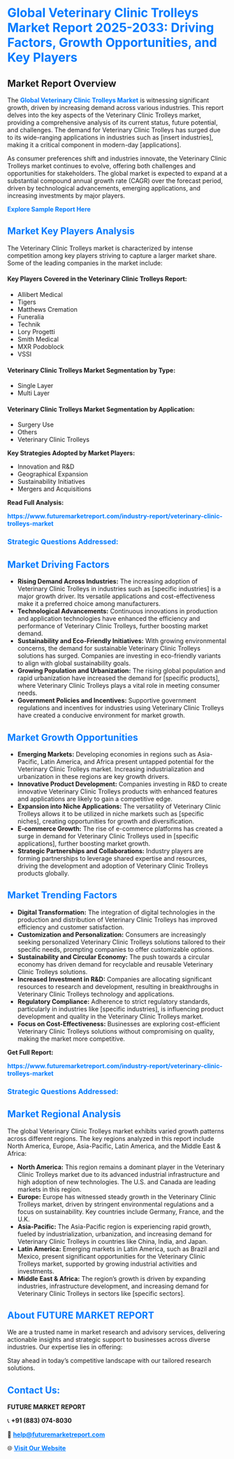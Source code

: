 <h1 style="color: #007BFF;">Global Veterinary Clinic Trolleys Market Report 2025-2033: Driving Factors, Growth Opportunities, and Key Players</h1>

<section id="overview">
<h2>Market Report Overview</h2>
<p>The <a href="https://www.futuremarketreport.com/industry-report/veterinary-clinic-trolleys-market" style="color: #007BFF; text-decoration: none;"><strong>Global Veterinary Clinic Trolleys Market</strong></a> is witnessing significant growth, driven by increasing demand across various industries. This report delves into the key aspects of the Veterinary Clinic Trolleys market, providing a comprehensive analysis of its current status, future potential, and challenges. The demand for Veterinary Clinic Trolleys has surged due to its wide-ranging applications in industries such as [insert industries], making it a critical component in modern-day [applications].</p>
<p>As consumer preferences shift and industries innovate, the Veterinary Clinic Trolleys market continues to evolve, offering both challenges and opportunities for stakeholders. The global market is expected to expand at a substantial compound annual growth rate (CAGR) over the forecast period, driven by technological advancements, emerging applications, and increasing investments by major players.</p>
</section>

<section id="overview">
<p><a href="https://www.futuremarketreport.com/request-sample/reportId=125324" style="color: #007BFF; text-decoration: none;"><strong>Explore Sample Report Here</strong></a></p>
</section>

<section id="key-players">
<h2 style="color: #007BFF;">Market Key Players Analysis</h2>
<p>The Veterinary Clinic Trolleys market is characterized by intense competition among key players striving to capture a larger market share. Some of the leading companies in the market include:</p>
<h4>Key Players Covered in the Veterinary Clinic Trolleys Report:</h4>
<ul><li>Allibert Medical</li><li>Tigers</li><li>Matthews Cremation</li><li>Funeralia</li><li>Technik</li><li>Lory Progetti</li><li>Smith Medical</li><li>MXR Podoblock</li><li>VSSI</li></ul>
<h4>Veterinary Clinic Trolleys Market Segmentation by Type:</h4>
<ul><li>Single Layer</li><li>Multi Layer</li></ul>

<h4>Veterinary Clinic Trolleys Market Segmentation by Application:</h4>
<ul><li>Surgery Use</li><li>Others</li><li>Veterinary Clinic Trolleys</li></ul>
<p><strong>Key Strategies Adopted by Market Players:</strong></p>
<ul>
<li>Innovation and R&D</li>
<li>Geographical Expansion</li>
<li>Sustainability Initiatives</li>
<li>Mergers and Acquisitions</li>
</ul>
</section>

<section>
<p><strong>Read Full Analysis: </strong></p><a href="https://www.futuremarketreport.com/industry-report/veterinary-clinic-trolleys-market" style="color: #007BFF; text-decoration: none;"><strong>https://www.futuremarketreport.com/industry-report/veterinary-clinic-trolleys-market</strong></a>
<h3 style="color: #007BFF;">Strategic Questions Addressed:</h3>
</section>

<section id="driving-factors">
<h2 style="color: #007BFF;">Market Driving Factors</h2>
<ul>
<li><strong>Rising Demand Across Industries:</strong> The increasing adoption of Veterinary Clinic Trolleys in industries such as [specific industries] is a major growth driver. Its versatile applications and cost-effectiveness make it a preferred choice among manufacturers.</li>
<li><strong>Technological Advancements:</strong> Continuous innovations in production and application technologies have enhanced the efficiency and performance of Veterinary Clinic Trolleys, further boosting market demand.</li>
<li><strong>Sustainability and Eco-Friendly Initiatives:</strong> With growing environmental concerns, the demand for sustainable Veterinary Clinic Trolleys solutions has surged. Companies are investing in eco-friendly variants to align with global sustainability goals.</li>
<li><strong>Growing Population and Urbanization:</strong> The rising global population and rapid urbanization have increased the demand for [specific products], where Veterinary Clinic Trolleys plays a vital role in meeting consumer needs.</li>
<li><strong>Government Policies and Incentives:</strong> Supportive government regulations and incentives for industries using Veterinary Clinic Trolleys have created a conducive environment for market growth.</li>
</ul>
</section>

<section id="growth-opportunities">
<h2 style="color: #007BFF;">Market Growth Opportunities</h2>
<ul>
<li><strong>Emerging Markets:</strong> Developing economies in regions such as Asia-Pacific, Latin America, and Africa present untapped potential for the Veterinary Clinic Trolleys market. Increasing industrialization and urbanization in these regions are key growth drivers.</li>
<li><strong>Innovative Product Development:</strong> Companies investing in R&D to create innovative Veterinary Clinic Trolleys products with enhanced features and applications are likely to gain a competitive edge.</li>
<li><strong>Expansion into Niche Applications:</strong> The versatility of Veterinary Clinic Trolleys allows it to be utilized in niche markets such as [specific niches], creating opportunities for growth and diversification.</li>
<li><strong>E-commerce Growth:</strong> The rise of e-commerce platforms has created a surge in demand for Veterinary Clinic Trolleys used in [specific applications], further boosting market growth.</li>
<li><strong>Strategic Partnerships and Collaborations:</strong> Industry players are forming partnerships to leverage shared expertise and resources, driving the development and adoption of Veterinary Clinic Trolleys products globally.</li>
</ul>
</section>

<section id="trending-factors">
<h2 style="color: #007BFF;">Market Trending Factors</h2>
<ul>
<li><strong>Digital Transformation:</strong> The integration of digital technologies in the production and distribution of Veterinary Clinic Trolleys has improved efficiency and customer satisfaction.</li>
<li><strong>Customization and Personalization:</strong> Consumers are increasingly seeking personalized Veterinary Clinic Trolleys solutions tailored to their specific needs, prompting companies to offer customizable options.</li>
<li><strong>Sustainability and Circular Economy:</strong> The push towards a circular economy has driven demand for recyclable and reusable Veterinary Clinic Trolleys solutions.</li>
<li><strong>Increased Investment in R&D:</strong> Companies are allocating significant resources to research and development, resulting in breakthroughs in Veterinary Clinic Trolleys technology and applications.</li>
<li><strong>Regulatory Compliance:</strong> Adherence to strict regulatory standards, particularly in industries like [specific industries], is influencing product development and quality in the Veterinary Clinic Trolleys market.</li>
<li><strong>Focus on Cost-Effectiveness:</strong> Businesses are exploring cost-efficient Veterinary Clinic Trolleys solutions without compromising on quality, making the market more competitive.</li>
</ul>
</section>

<section>
<p><strong>Get Full Report: </strong></p><a href="https://www.futuremarketreport.com/industry-report/veterinary-clinic-trolleys-market" style="color: #007BFF; text-decoration: none;"><strong>https://www.futuremarketreport.com/industry-report/veterinary-clinic-trolleys-market</strong></a>
<h3 style="color: #007BFF;">Strategic Questions Addressed:</h3>
</section>


<section id="regional-analysis">
<h2 style="color: #007BFF;">Market Regional Analysis</h2>
<p>The global Veterinary Clinic Trolleys market exhibits varied growth patterns across different regions. The key regions analyzed in this report include North America, Europe, Asia-Pacific, Latin America, and the Middle East & Africa:</p>
<ul>
<li><strong>North America:</strong> This region remains a dominant player in the Veterinary Clinic Trolleys market due to its advanced industrial infrastructure and high adoption of new technologies. The U.S. and Canada are leading markets in this region.</li>
<li><strong>Europe:</strong> Europe has witnessed steady growth in the Veterinary Clinic Trolleys market, driven by stringent environmental regulations and a focus on sustainability. Key countries include Germany, France, and the U.K.</li>
<li><strong>Asia-Pacific:</strong> The Asia-Pacific region is experiencing rapid growth, fueled by industrialization, urbanization, and increasing demand for Veterinary Clinic Trolleys in countries like China, India, and Japan.</li>
<li><strong>Latin America:</strong> Emerging markets in Latin America, such as Brazil and Mexico, present significant opportunities for the Veterinary Clinic Trolleys market, supported by growing industrial activities and investments.</li>
<li><strong>Middle East & Africa:</strong> The region’s growth is driven by expanding industries, infrastructure development, and increasing demand for Veterinary Clinic Trolleys in sectors like [specific sectors].</li>
</ul>
</section>

<footer>
<h2 style="color: #007BFF;">About FUTURE MARKET REPORT</h2>
<p>We are a trusted name in market research and advisory services, delivering actionable insights and strategic support to businesses across diverse industries. Our expertise lies in offering:</p>

<p>Stay ahead in today’s competitive landscape with our tailored research solutions.</p>

<h2 style="color: #007BFF;">Contact Us:</h2>
<p><strong>FUTURE MARKET REPORT</strong></p>
<p>📞 <strong>+91 (883) 074-8030</strong></p>
<p>📧 <strong><a href="mailto:help@futuremarketreport.com" style="color: #007BFF;">help@futuremarketreport.com</a></strong></p>
<p>🌐 <strong><a href="https://www.futuremarketreport.com/" style="color: #007BFF;">Visit Our Website</a></strong></p>
</footer>